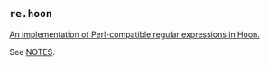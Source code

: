 ##  `re.hoon`

[An implementation of Perl-compatible regular expressions in Hoon.][UF]

[UF]: https://urbit.org/grants/regex-library

See [NOTES](notes.md).
